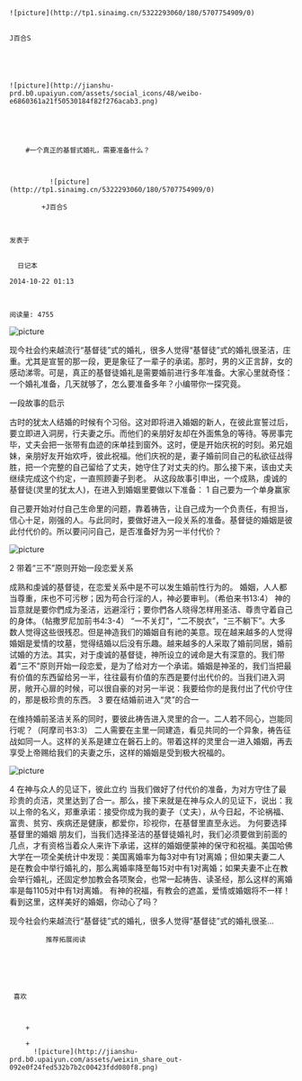 
    
  
    ![picture](http://tp1.sinaimg.cn/5322293060/180/5707754909/0)
    

    J百合S
  
      

  
  
    ![picture](http://jianshu-prd.b0.upaiyun.com/assets/social_icons/48/weibo-e6860361a21f50530184f82f276acab3.png)
  


    
      
        #一个真正的基督式婚礼，需要准备什么？
        
          
            
              ![picture](http://tp1.sinaimg.cn/5322293060/180/5707754909/0)
            
            +J百合S
        
        
    
    发表于 

    
      日记本

    2014-10-22 01:13

    

    阅读量: 4755
  


        
            


![picture](http://upload-images.jianshu.io/upload_images/79921-b68e53e53a3f6c19.jpeg?imageView2/2/w/1240/q/100)

  现今社会约来越流行“基督徒”式的婚礼，很多人觉得“基督徒”式的婚礼很圣洁，庄重。尤其是宣誓的那一段，更是象征了一辈子的承诺。那时，男的义正言辞，女的感动涕零。可是，真正的基督徒婚礼是需要婚前进行多年准备。大家心里就奇怪：一个婚礼准备，几天就够了，怎么要准备多年？小编带你一探究竟。

  一段故事的启示

  古时的犹太人结婚的时候有个习俗。这对即将进入婚姻的新人，在彼此宣誓过后，要立即进入洞房，行夫妻之乐。而他们的亲朋好友却在外面焦急的等待。等房事完毕，丈夫会把一张带有血迹的床单挂到窗外。这时，便是开始庆祝的时刻。弟兄姐妹，亲朋好友开始欢呼，彼此祝福。他们庆祝的是，妻子婚前同自己的私欲征战得胜，把一个完整的自己留给了丈夫，她守住了对丈夫的约。那么接下来，该由丈夫继续完成这个约定，一直照顾妻子到老。
  从这段故事引申出，一个成熟，虔诚的基督徒(灵里的犹太人)，在进入到婚姻里要做以下准备：
  1 自己要为一个单身赢家

  自己要开始对付自己生命里的问题，靠着祷告，让自己成为一个负责任，有担当，信心十足，刚强的人。与此同时，要做好进入一段关系的准备。基督徒的婚姻是彼此付代价的。所以要问问自己，是否准备好为另一半付代价？
  


![picture](http://upload-images.jianshu.io/upload_images/79921-e3e5c453aa754663.jpeg?imageView2/2/w/1240/q/100)

  2 带着“三不”原则开始一段恋爱关系

  成熟和虔诚的基督徒，在恋爱关系中是不可以发生婚前性行为的。
  婚姻，人人都当尊重，床也不可污秽；因为苟合行淫的人，神必要审判。（希伯来书13:4）
  神的旨意就是要你們成为圣洁，远避淫行；要你們各人晓得怎样用圣洁、尊贵守着自己的身体。（帖撒罗尼加前书4:3-4）
  “一不关灯”，“二不脱衣”，“三不躺下”。大多数人觉得这些很残忍。但是神造我们的婚姻自有祂的美意。现在越来越多的人觉得婚姻是爱情的坟墓，觉得结婚以后没有乐趣。越来越多的人采取了婚前同居，婚前试婚的方法。其实，对于虔诚的基督徒，神所设立的诫命是大有深意的。我们带着“三不”原则开始一段恋爱，是为了给对方一个承诺。婚姻是神圣的，我们当把最有价值的东西留给另一半，往往最有价值的东西是要付出代价的。当我们进入洞房，敞开心扉的时候，可以很自豪的对另一半说：我要给你的是我付出了代价守住的，那是极珍贵的东西。
  3 要在结婚前进入“灵”的合一

  在维持婚前圣洁关系的同时，要彼此祷告进入灵里的合一。二人若不同心，岂能同行呢？（阿摩司书3:3） 
  二人需要在主里一同建造，看见共同的一个异象，祷告征战如同一人。这样的关系是建立在磐石上的。带着这样的灵里合一进入婚姻，再去享受上帝赐给我们的夫妻之乐，这样的婚姻是受到极大祝福的。

![picture](http://upload-images.jianshu.io/upload_images/79921-0fa76101a78ffc9c.jpeg?imageView2/2/w/1240/q/100)

  

  4 在神与众人的见证下，彼此立约
  当我们做好了付代价的准备，为对方守住了最珍贵的贞洁，灵里达到了合一。那么，接下来就是在神与众人的见证下，说出：我以上帝的名义，郑重承诺：接受你成为我的妻子（丈夫），从今日起，不论祸福、富贵、贫穷、疾病还是健康，都爱你，珍视你，在基督里直至永远。
  为何要选择基督里的婚姻
  朋友们，当我们选择圣洁的基督徒婚礼时，我们必须要做到前面的几点，才有资格当着众人来许下承诺，这样的婚姻便蒙神的保守和祝福。美国哈佛大学在一项全美统计中发现：美国离婚率为每3对中有1对离婚；但如果夫妻二人是在教会中举行婚礼的，那么离婚率降至每15对中有1对离婚；如果夫妻不止在教会举行婚礼，还固定参加教会各项聚会，也常一起祷告、读圣经，那么这样的离婚率是每1105对中有1对离婚。
  有神的祝福，有教会的遮盖，爱情或婚姻将不一样！看到这里，这样美好的婚姻，你动心了吗？

        
              
    
  现今社会约来越流行“基督徒”式的婚礼，很多人觉得“基督徒”式的婚礼很圣...
      
    
    
      
      
      
          
             推荐拓展阅读
        
      
    
    
      
          
     喜欢

      
      
        +
                  
        +
          ![picture](http://jianshu-prd.b0.upaiyun.com/assets/weixin_share_out-092e0f24fed532b7b2c00423fdd080f8.png)
        
      
    
  


